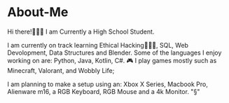 # About-Me

Hi there!🧑🏻‍💻
I am Currently a High School Student.

I am currently on track learning Ethical Hacking🧑🏻‍💻, SQL, Web Devolopment, Data Structures and Blender.
Some of the languages I enjoy working on are: Python, Java, Kotlin, C#.
🎮 I play games mostly such as Minecraft, Valorant, and Wobbly Life;

I am planning to make a setup using an: Xbox X Series, Macbook Pro, Alienware m16, a RGB Keyboard, RGB Mouse and a 4k Monitor. "§"
